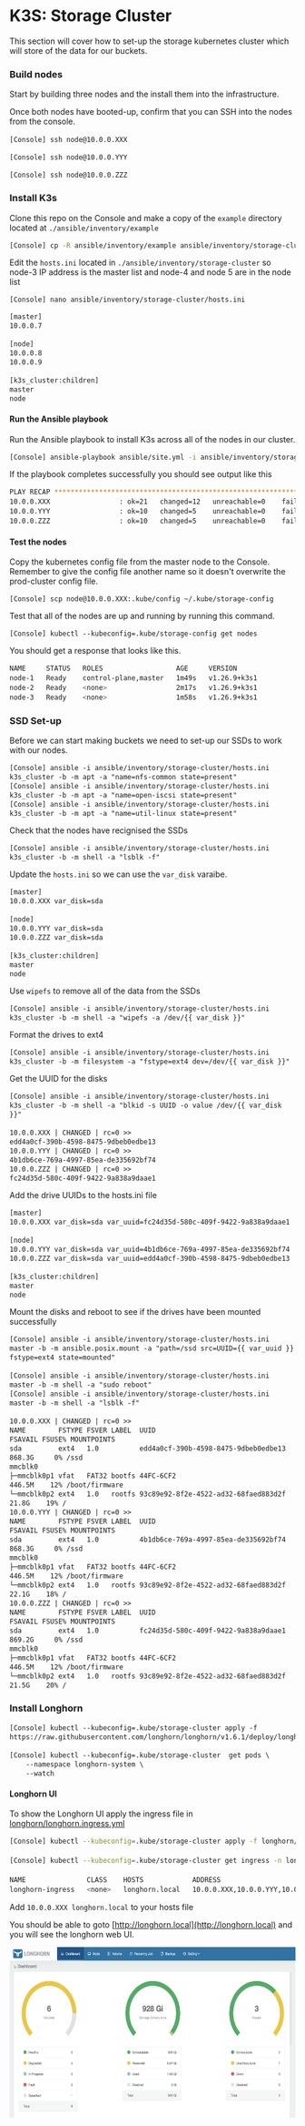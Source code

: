 # K3S: Storage Cluster

This section will cover how to set-up the storage kubernetes cluster which will store of the data for our buckets.


### Build nodes
Start by building three nodes and the install them into the infrastructure.

Once both nodes have booted-up, confirm that you can SSH into the nodes from the console.

```[Console] ssh node@10.0.0.XXX```

```[Console] ssh node@10.0.0.YYY```

```[Console] ssh node@10.0.0.ZZZ```


### Install K3s
Clone this repo on the Console and make a copy of the `example` directory located at `./ansible/inventory/example` 

```sh
[Console] cp -R ansible/inventory/example ansible/inventory/storage-cluster
```

Edit the `hosts.ini` located in `./ansible/inventory/storage-cluster` so node-3 IP address is the master list and node-4 and node 5 are in the node list

```
[Console] nano ansible/inventory/storage-cluster/hosts.ini
```

```
[master]
10.0.0.7

[node]
10.0.0.8
10.0.0.9

[k3s_cluster:children]
master
node
```

#### Run the Ansible playbook

Run the Ansible playbook to install K3s across all of the nodes in our cluster.

```sh
[Console] ansible-playbook ansible/site.yml -i ansible/inventory/storage-cluster/hosts.ini
```

If the playbook completes successfully you should see output like this

```sh
PLAY RECAP ****************************************************************************************************
10.0.0.XXX                 : ok=21   changed=12   unreachable=0    failed=0    skipped=10   rescued=0    ignored=0   
10.0.0.YYY                 : ok=10   changed=5    unreachable=0    failed=0    skipped=10   rescued=0    ignored=0    
10.0.0.ZZZ                 : ok=10   changed=5    unreachable=0    failed=0    skipped=10   rescued=0    ignored=0 
```

#### Test the nodes
Copy the kubernetes config file from the master node to the Console. Remember to give the config file another name so it doesn't overwrite the prod-cluster config file.

```
[Console] scp node@10.0.0.XXX:.kube/config ~/.kube/storage-config
```

Test that all of the nodes are up and running by running this command.

```
[Console] kubectl --kubeconfig=.kube/storage-config get nodes
```

You should get a response that looks like this.
```sh
NAME     STATUS   ROLES                  AGE     VERSION
node-1   Ready    control-plane,master   1m49s   v1.26.9+k3s1
node-2   Ready    <none>                 2m17s   v1.26.9+k3s1
node-3   Ready    <none>                 1m58s   v1.26.9+k3s1
```

### SSD Set-up
Before we can start making buckets we need to set-up our SSDs to work with our nodes.

```
[Console] ansible -i ansible/inventory/storage-cluster/hosts.ini k3s_cluster -b -m apt -a "name=nfs-common state=present"
[Console] ansible -i ansible/inventory/storage-cluster/hosts.ini k3s_cluster -b -m apt -a "name=open-iscsi state=present"
[Console] ansible -i ansible/inventory/storage-cluster/hosts.ini k3s_cluster -b -m apt -a "name=util-linux state=present"
```

Check that the nodes have recignised the SSDs

```
[Console] ansible -i ansible/inventory/storage-cluster/hosts.ini k3s_cluster -b -m shell -a "lsblk -f"
```

Update the `hosts.ini` so we can use the `var_disk` varaibe.

```
[master]
10.0.0.XXX var_disk=sda

[node]
10.0.0.YYY var_disk=sda
10.0.0.ZZZ var_disk=sda

[k3s_cluster:children]
master
node
```

Use `wipefs` to remove all of the data from the SSDs

```
[Console] ansible -i ansible/inventory/storage-cluster/hosts.ini k3s_cluster -b -m shell -a "wipefs -a /dev/{{ var_disk }}"
```

Format the drives to ext4

```
[Console] ansible -i ansible/inventory/storage-cluster/hosts.ini k3s_cluster -b -m filesystem -a "fstype=ext4 dev=/dev/{{ var_disk }}"
```

Get the UUID for the disks

```
[Console] ansible -i ansible/inventory/storage-cluster/hosts.ini k3s_cluster -b -m shell -a "blkid -s UUID -o value /dev/{{ var_disk }}"

10.0.0.XXX | CHANGED | rc=0 >>
edd4a0cf-390b-4598-8475-9dbeb0edbe13
10.0.0.YYY | CHANGED | rc=0 >>
4b1db6ce-769a-4997-85ea-de335692bf74
10.0.0.ZZZ | CHANGED | rc=0 >>
fc24d35d-580c-409f-9422-9a838a9daae1
```

Add the drive UUIDs to the hosts.ini file

```
[master]
10.0.0.XXX var_disk=sda var_uuid=fc24d35d-580c-409f-9422-9a838a9daae1

[node]
10.0.0.YYY var_disk=sda var_uuid=4b1db6ce-769a-4997-85ea-de335692bf74
10.0.0.ZZZ var_disk=sda var_uuid=edd4a0cf-390b-4598-8475-9dbeb0edbe13

[k3s_cluster:children]
master
node
```


Mount the disks and reboot to see if the drives have been mounted successfully

```
[Console] ansible -i ansible/inventory/storage-cluster/hosts.ini master -b -m ansible.posix.mount -a "path=/ssd src=UUID={{ var_uuid }} fstype=ext4 state=mounted"

[Console] ansible -i ansible/inventory/storage-cluster/hosts.ini master -b -m shell -a "sudo reboot"
[Console] ansible -i ansible/inventory/storage-cluster/hosts.ini master -b -m shell -a "lsblk -f"

10.0.0.XXX | CHANGED | rc=0 >>
NAME        FSTYPE FSVER LABEL  UUID                                 FSAVAIL FSUSE% MOUNTPOINTS
sda         ext4   1.0          edd4a0cf-390b-4598-8475-9dbeb0edbe13  868.3G     0% /ssd
mmcblk0                                                                             
├─mmcblk0p1 vfat   FAT32 bootfs 44FC-6CF2                             446.5M    12% /boot/firmware
└─mmcblk0p2 ext4   1.0   rootfs 93c89e92-8f2e-4522-ad32-68faed883d2f   21.8G    19% /
10.0.0.YYY | CHANGED | rc=0 >>
NAME        FSTYPE FSVER LABEL  UUID                                 FSAVAIL FSUSE% MOUNTPOINTS
sda         ext4   1.0          4b1db6ce-769a-4997-85ea-de335692bf74  868.3G     0% /ssd
mmcblk0                                                                             
├─mmcblk0p1 vfat   FAT32 bootfs 44FC-6CF2                             446.5M    12% /boot/firmware
└─mmcblk0p2 ext4   1.0   rootfs 93c89e92-8f2e-4522-ad32-68faed883d2f   22.1G    18% /
10.0.0.ZZZ | CHANGED | rc=0 >>
NAME        FSTYPE FSVER LABEL  UUID                                 FSAVAIL FSUSE% MOUNTPOINTS
sda         ext4   1.0          fc24d35d-580c-409f-9422-9a838a9daae1  869.2G     0% /ssd
mmcblk0                                                                             
├─mmcblk0p1 vfat   FAT32 bootfs 44FC-6CF2                             446.5M    12% /boot/firmware
└─mmcblk0p2 ext4   1.0   rootfs 93c89e92-8f2e-4522-ad32-68faed883d2f   21.5G    20% /
```

### Install Longhorn

```
[Console] kubectl --kubeconfig=.kube/storage-cluster apply -f https://raw.githubusercontent.com/longhorn/longhorn/v1.6.1/deploy/longhorn.yaml

[Console] kubectl --kubeconfig=.kube/storage-cluster  get pods \
    --namespace longhorn-system \
    --watch
```


#### Longhorn UI

To show the Longhorn UI apply the ingress file in [longhorn/longhorn.ingress.yml](/longhorn/longhorn.ingress.yml)

```sh
[Console] kubectl --kubeconfig=.kube/storage-cluster apply -f longhorn/longhorn.ingress.yml

[Console] kubectl --kubeconfig=.kube/storage-cluster get ingress -n longhorn-system

NAME               CLASS    HOSTS            ADDRESS                            PORTS   AGE
longhorn-ingress   <none>   longhorn.local   10.0.0.XXX,10.0.0.YYY,10.0.0.ZZZ   80      2d
```

Add `10.0.0.XXX longhorn.local` to your hosts file

You should be able to goto [http://longhorn.local](http://longhorn.local) and you will see the longhorn web UI.

<img height="300" src="https://raw.githubusercontent.com/anthonybudd/s3-from-scratch/master/_img/longhorn-ui.png">




